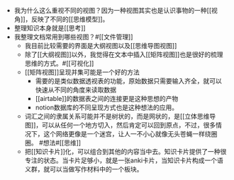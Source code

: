 - 我为什么这么重视不同的视图？因为一种视图其实也是认识事物的一种[[视角]]，反映了不同的[[思维模型]]。
- 整理知识本身就是[[思考]]
- 我整理文档常用到哪些视图？#[[文件管理]]
    - 我目前比较需要的界面是大纲视图以及[[思维导图视图]]
    - 除了[[大纲视图]]以外，我觉得在文本中插入[[矩阵视图]]也是很好的梳理思维的方式。#[[可视化]]
    - [[矩阵视图]]呈现并集可能是一个好的方法
        - 需要的是类似数据透视表的功能，原始数据只需要输入齐全，就可以快速从不同的角度来读取数据
        - [[airtable]]的数据表之间的连接更是这种思想的产物
        - notion数据库的不同呈现方式也是这种想法的应用。
    - 词汇之间的隶属关系可能并不是树状的，而是网状的，是[[立体思维导图]]，可以从任何一个地方切入，然后肯定可以回到原点，不过，很多情况下，这个网络更像是一个迷宫，让人一不小心就像无头苍蝇一样绕圈圈。 #想法#[[思维]]
    - 把[[知识卡片]]化，可以组合到其他的内容当中去。知识卡片提供了一种很专注的状态。当卡片足够小，就是一张anki卡片，当知识卡片构成一个语义群，就可以当做写作材料中的一个板块。
